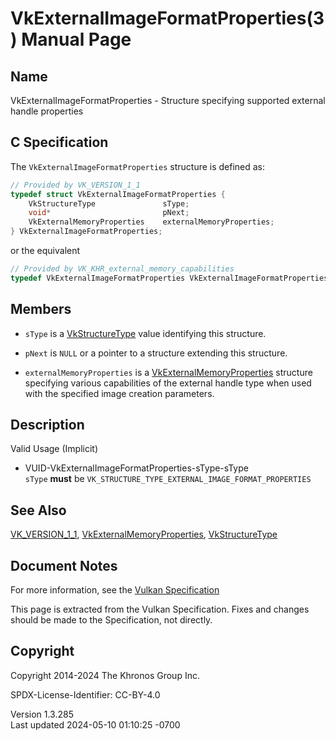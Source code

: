 # VkExternalImageFormatProperties(3) Manual Page

## Name

VkExternalImageFormatProperties - Structure specifying supported
external handle properties



## <a href="#_c_specification" class="anchor"></a>C Specification

The `VkExternalImageFormatProperties` structure is defined as:

``` c
// Provided by VK_VERSION_1_1
typedef struct VkExternalImageFormatProperties {
    VkStructureType               sType;
    void*                         pNext;
    VkExternalMemoryProperties    externalMemoryProperties;
} VkExternalImageFormatProperties;
```

or the equivalent

``` c
// Provided by VK_KHR_external_memory_capabilities
typedef VkExternalImageFormatProperties VkExternalImageFormatPropertiesKHR;
```

## <a href="#_members" class="anchor"></a>Members

- `sType` is a [VkStructureType](https://registry.khronos.org/vulkan/specs/1.3-extensions/man/html/VkStructureType.html) value identifying
  this structure.

- `pNext` is `NULL` or a pointer to a structure extending this
  structure.

- `externalMemoryProperties` is a
  [VkExternalMemoryProperties](https://registry.khronos.org/vulkan/specs/1.3-extensions/man/html/VkExternalMemoryProperties.html)
  structure specifying various capabilities of the external handle type
  when used with the specified image creation parameters.

## <a href="#_description" class="anchor"></a>Description

Valid Usage (Implicit)

- <a href="#VUID-VkExternalImageFormatProperties-sType-sType"
  id="VUID-VkExternalImageFormatProperties-sType-sType"></a>
  VUID-VkExternalImageFormatProperties-sType-sType  
  `sType` **must** be
  `VK_STRUCTURE_TYPE_EXTERNAL_IMAGE_FORMAT_PROPERTIES`

## <a href="#_see_also" class="anchor"></a>See Also

[VK_VERSION_1_1](https://registry.khronos.org/vulkan/specs/1.3-extensions/man/html/VK_VERSION_1_1.html),
[VkExternalMemoryProperties](https://registry.khronos.org/vulkan/specs/1.3-extensions/man/html/VkExternalMemoryProperties.html),
[VkStructureType](https://registry.khronos.org/vulkan/specs/1.3-extensions/man/html/VkStructureType.html)

## <a href="#_document_notes" class="anchor"></a>Document Notes

For more information, see the <a
href="https://registry.khronos.org/vulkan/specs/1.3-extensions/html/vkspec.html#VkExternalImageFormatProperties"
target="_blank" rel="noopener">Vulkan Specification</a>

This page is extracted from the Vulkan Specification. Fixes and changes
should be made to the Specification, not directly.

## <a href="#_copyright" class="anchor"></a>Copyright

Copyright 2014-2024 The Khronos Group Inc.

SPDX-License-Identifier: CC-BY-4.0

Version 1.3.285  
Last updated 2024-05-10 01:10:25 -0700
